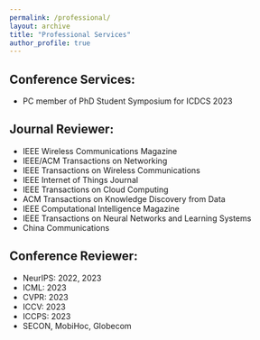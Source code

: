 ```yaml
---
permalink: /professional/
layout: archive
title: "Professional Services"
author_profile: true
---
```

## Conference Services:

* PC member of PhD Student Symposium for ICDCS 2023

## Journal Reviewer:

* IEEE Wireless Communications Magazine
* IEEE/ACM Transactions on Networking
* IEEE Transactions on Wireless Communications
* IEEE Internet of Things Journal
* IEEE Transactions on Cloud Computing
* ACM Transactions on Knowledge Discovery from Data
* IEEE Computational Intelligence Magazine
* IEEE Transactions on Neural Networks and Learning Systems
* China Communications

## Conference Reviewer:

* NeurIPS: 2022, 2023
* ICML: 2023
* CVPR: 2023
* ICCV: 2023
* ICCPS: 2023
* SECON, MobiHoc, Globecom
